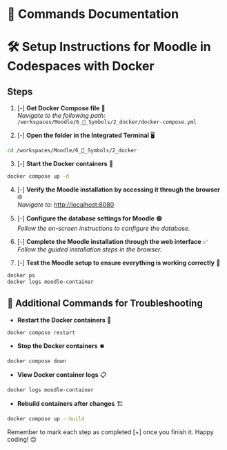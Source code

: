 # 📜 Commands Documentation

# 🛠️ Setup Instructions for Moodle in Codespaces with Docker

## Steps

1. [-] **Get Docker Compose file** 📂  
_Navigate to the following path:_  
`/workspaces/Moodle/6_🔣_Symbols/2_docker/docker-compose.yml`

2. [-] **Open the folder in the Integrated Terminal** 🖥️  
```bash
cd /workspaces/Moodle/6_🔣_Symbols/2_docker
```

3. [-] **Start the Docker containers** 🐳  
```bash
docker compose up -d
```

4. [-] **Verify the Moodle installation by accessing it through the browser** 🌐  
_Navigate to:_ [http://localhost:8080](http://localhost:8080)

5. [-] **Configure the database settings for Moodle** 🟤  
_Follow the on-screen instructions to configure the database._

6. [-] **Complete the Moodle installation through the web interface** ✅  
_Follow the guided installation steps in the browser._

7. [-] **Test the Moodle setup to ensure everything is working correctly** 🧪  
```bash
docker ps
docker logs moodle-container
```

## 🔎 Additional Commands for Troubleshooting

- **Restart the Docker containers** 🔄  
```bash
docker compose restart
```

- **Stop the Docker containers** ⏹️  
```bash
docker compose down
```

- **View Docker container logs** 📋  
```bash
docker logs moodle-container
```

- **Rebuild containers after changes** 🏗️  
```bash
docker compose up --build
```

Remember to mark each step as completed [+] once you finish it. Happy coding! 😊

